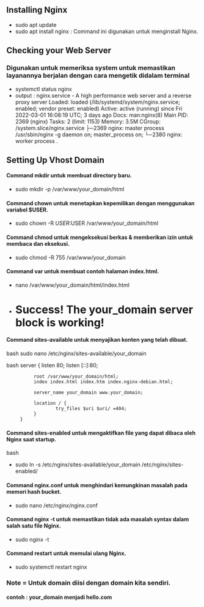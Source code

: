 ## Installing Nginx
* sudo apt update
* sudo apt install nginx :  Command ini digunakan untuk menginstall Nginx.


## Checking your Web Server
### Digunakan untuk memeriksa system untuk memastikan layanannya berjalan dengan cara mengetik didalam terminal
* systemctl status nginx
* output : nginx.service - A high performance web server and a reverse proxy server
   Loaded: loaded (/lib/systemd/system/nginx.service; enabled; vendor preset: enabled)
   Active: active (running) since Fri 2022-03-01 16:08:19 UTC; 3 days ago
     Docs: man:nginx(8)
 Main PID: 2369 (nginx)
    Tasks: 2 (limit: 1153)
   Memory: 3.5M
   CGroup: /system.slice/nginx.service
           ├─2369 nginx: master process /usr/sbin/nginx -g daemon on; master_process on;
           └─2380 nginx: worker process
  .

## Setting Up Vhost Domain
#### Command mkdir untuk membuat directory baru.
   * sudo mkdir -p /var/www/your_domain/html

#### Command chown untuk menetapkan kepemilikan dengan menggunakan variabel $USER.
   * sudo chown -R $USER:$USER /var/www/your_domain/html 

#### Command  chmod untuk mengeksekusi berkas & memberikan izin untuk membaca dan eksekusi.
   * sudo chmod -R 755 /var/www/your_domain 

#### Command var untuk membuat contoh halaman index.html.
* nano /var/www/your_domain/html/index.html

* <html>
    <head>
        <title>Welcome to your_domain!</title>
    </head>
    <body>
        <h1>Success!  The your_domain server block is working!</h1>
    </body>
</html>



####  Command sites-available untuk menyajikan konten yang telah dibuat.
  bash
   sudo nano /etc/nginx/sites-available/your_domain
  
   bash
       server {
              listen 80;
              listen [::]:80;
      
              root /var/www/your_domain/html;
              index index.html index.htm index.nginx-debian.html;
      
              server_name your_domain www.your_domain;
      
              location / {
                      try_files $uri $uri/ =404;
              }
         }
   
#### Command sites-enabled untuk mengaktifkan file yang dapat dibaca oleh Nginx saat startup.
  bash
* sudo ln -s /etc/nginx/sites-available/your_domain /etc/nginx/sites-enabled/ 
#### Command nginx.conf untuk menghindari kemungkinan masalah pada memori hash bucket.
* sudo nano /etc/nginx/nginx.conf

#### Command nginx -t untuk memastikan tidak ada masalah syntax dalam salah satu file Nginx.
* sudo nginx -t

#### Command restart untuk memulai ulang Nginx.
* sudo systemctl restart nginx

### Note = Untuk domain diisi dengan domain kita sendiri.
#### contoh : your_domain menjadi hello.com

